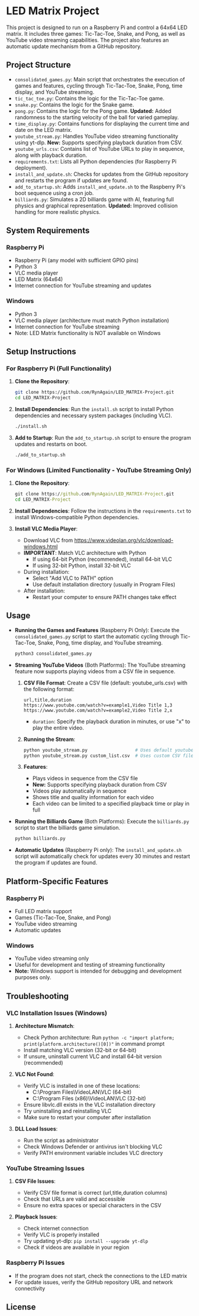 # LED Matrix Project

This project is designed to run on a Raspberry Pi and control a 64x64 LED matrix. It includes three games: Tic-Tac-Toe, Snake, and Pong, as well as YouTube video streaming capabilities. The project also features an automatic update mechanism from a GitHub repository.

## Project Structure

- `consolidated_games.py`: Main script that orchestrates the execution of games and features, cycling through Tic-Tac-Toe, Snake, Pong, time display, and YouTube streaming.
- `tic_tac_toe.py`: Contains the logic for the Tic-Tac-Toe game.
- `snake.py`: Contains the logic for the Snake game.
- `pong.py`: Contains the logic for the Pong game. **Updated:** Added randomness to the starting velocity of the ball for varied gameplay.
- `time_display.py`: Contains functions for displaying the current time and date on the LED matrix.
- `youtube_stream.py`: Handles YouTube video streaming functionality using yt-dlp. **New:** Supports specifying playback duration from CSV.
- `youtube_urls.csv`: Contains list of YouTube URLs to play in sequence, along with playback duration.
- `requirements.txt`: Lists all Python dependencies (for Raspberry Pi deployment).
- `install_and_update.sh`: Checks for updates from the GitHub repository and restarts the program if updates are found.
- `add_to_startup.sh`: Adds `install_and_update.sh` to the Raspberry Pi's boot sequence using a cron job.
- `billiards.py`: Simulates a 2D billiards game with AI, featuring full physics and graphical representation. **Updated:** Improved collision handling for more realistic physics.

## System Requirements

### Raspberry Pi
- Raspberry Pi (any model with sufficient GPIO pins)
- Python 3
- VLC media player
- LED Matrix (64x64)
- Internet connection for YouTube streaming and updates

### Windows
- Python 3
- VLC media player (architecture must match Python installation)
- Internet connection for YouTube streaming
- Note: LED Matrix functionality is NOT available on Windows

## Setup Instructions

### For Raspberry Pi (Full Functionality)

1. **Clone the Repository**:
   ```bash
   git clone https://github.com/RynAgain/LED_MATRIX-Project.git
   cd LED_MATRIX-Project
   ```

2. **Install Dependencies**:
   Run the `install.sh` script to install Python dependencies and necessary system packages (including VLC).
   ```bash
   ./install.sh
   ```

3. **Add to Startup**:
   Run the `add_to_startup.sh` script to ensure the program updates and restarts on boot.
   ```bash
   ./add_to_startup.sh
   ```

### For Windows (Limited Functionality - YouTube Streaming Only)

1. **Clone the Repository**:
   ```cmd
   git clone https://github.com/RynAgain/LED_MATRIX-Project.git
   cd LED_MATRIX-Project
   ```

2. **Install Dependencies**:
   Follow the instructions in the `requirements.txt` to install Windows-compatible Python dependencies.

3. **Install VLC Media Player**:
   - Download VLC from https://www.videolan.org/vlc/download-windows.html
   - **IMPORTANT**: Match VLC architecture with Python
     - If using 64-bit Python (recommended), install 64-bit VLC
     - If using 32-bit Python, install 32-bit VLC
   - During installation:
     - Select "Add VLC to PATH" option
     - Use default installation directory (usually in Program Files)
   - After installation:
     - Restart your computer to ensure PATH changes take effect

## Usage

- **Running the Games and Features** (Raspberry Pi Only):
  Execute the `consolidated_games.py` script to start the automatic cycling through Tic-Tac-Toe, Snake, Pong, time display, and YouTube streaming.
  ```bash
  python3 consolidated_games.py
  ```

- **Streaming YouTube Videos** (Both Platforms):
  The YouTube streaming feature now supports playing videos from a CSV file in sequence.

  1. **CSV File Format**:
     Create a CSV file (default: youtube_urls.csv) with the following format:
     ```csv
     url,title,duration
     https://www.youtube.com/watch?v=example1,Video Title 1,3
     https://www.youtube.com/watch?v=example2,Video Title 2,x
     ```
     - `duration`: Specify the playback duration in minutes, or use "x" to play the entire video.

  2. **Running the Stream**:
     ```bash
     python youtube_stream.py                  # Uses default youtube_urls.csv
     python youtube_stream.py custom_list.csv  # Uses custom CSV file
     ```

  3. **Features**:
     - Plays videos in sequence from the CSV file
     - **New:** Supports specifying playback duration from CSV
     - Videos play automatically in sequence
     - Shows title and quality information for each video
     - Each video can be limited to a specified playback time or play in full

- **Running the Billiards Game** (Both Platforms):
  Execute the `billiards.py` script to start the billiards game simulation.
  ```bash
  python billiards.py
  ```

- **Automatic Updates** (Raspberry Pi only):
  The `install_and_update.sh` script will automatically check for updates every 30 minutes and restart the program if updates are found.

## Platform-Specific Features

### Raspberry Pi
- Full LED matrix support
- Games (Tic-Tac-Toe, Snake, and Pong)
- YouTube video streaming
- Automatic updates

### Windows
- YouTube video streaming only
- Useful for development and testing of streaming functionality
- **Note:** Windows support is intended for debugging and development purposes only.

## Troubleshooting

### VLC Installation Issues (Windows)
1. **Architecture Mismatch**:
   - Check Python architecture: Run `python -c "import platform; print(platform.architecture()[0])"` in command prompt
   - Install matching VLC version (32-bit or 64-bit)
   - If unsure, uninstall current VLC and install 64-bit version (recommended)

2. **VLC Not Found**:
   - Verify VLC is installed in one of these locations:
     - C:\Program Files\VideoLAN\VLC (64-bit)
     - C:\Program Files (x86)\VideoLAN\VLC (32-bit)
   - Ensure libvlc.dll exists in the VLC installation directory
   - Try uninstalling and reinstalling VLC
   - Make sure to restart your computer after installation

3. **DLL Load Issues**:
   - Run the script as administrator
   - Check Windows Defender or antivirus isn't blocking VLC
   - Verify PATH environment variable includes VLC directory

### YouTube Streaming Issues
1. **CSV File Issues**:
   - Verify CSV file format is correct (url,title,duration columns)
   - Check that URLs are valid and accessible
   - Ensure no extra spaces or special characters in the CSV

2. **Playback Issues**:
   - Check internet connection
   - Verify VLC is properly installed
   - Try updating yt-dlp: `pip install --upgrade yt-dlp`
   - Check if videos are available in your region

### Raspberry Pi Issues
- If the program does not start, check the connections to the LED matrix
- For update issues, verify the GitHub repository URL and network connectivity

## License
